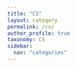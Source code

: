 ```yaml
---
title: "CS"
layout: category
permalink: /cs/
author_profile: true
taxonomy: CS
sidebar:
  nav: "categories"
---
```

